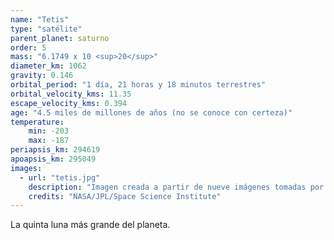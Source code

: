 ```yaml
---
name: "Tetis"
type: "satélite"
parent_planet: saturno
order: 5
mass: "6.1749 x 10 <sup>20</sup>"
diameter_km: 1062
gravity: 0.146
orbital_period: "1 día, 21 horas y 18 minutos terrestres"
orbital_velocity_kms: 11.35
escape_velocity_kms: 0.394
age: "4.5 miles de millones de años (no se conoce con certeza)"
temperature:
    min: -203
    max: -187
periapsis_km: 294619
apoapsis_km: 295049
images:
  - url: "tetis.jpg"
    description: "Imagen creada a partir de nueve imágenes tomadas por la sonda Cassini el 24 de septiembre de 2005, a una distancia de 62,400 - 71,600 km de Tetis."
    credits: "NASA/JPL/Space Science Institute"
---
```


La quinta luna más grande del planeta.
